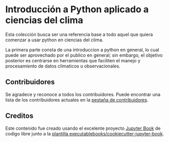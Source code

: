 # Introducción a Python aplicado a ciencias del clima

Esta colección busca ser una referencia base a todo aquel que quiera comenzar a usar python en ciencias del clima.

La primera parte consta de una introduccion a python en general, lo cual puede ser aprovechado por el publico en general; sin embargo, el objetivo posterior es centrarse en herramientas que faciliten el manejo y procesamiento de datos climaticos u observacionales.

## Contribuidores

Se agradece y reconoce a todos los contribuidores. Puede encontrar una lista de los contribuidores actuales en la [pestaña de contribuidores](https://github.com/DangoMelon/curso_python_senamhi_2021/graphs/contributors).

## Creditos

Este contenido fue creado usando el excelente proyecto [Jupyter Book](https://jupyterbook.org/) de codigo libre junto a la [plantilla executablebooks/cookiecutter-jupyter-book](https://github.com/executablebooks/cookiecutter-jupyter-book).
